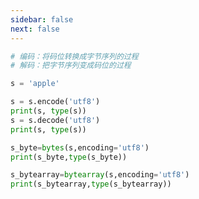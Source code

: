 ```yaml
---
sidebar: false
next: false
---
```

<BlogInfo/>






```python
# 编码：将码位转换成字节序列的过程
# 解码：把字节序列变成码位的过程

s = 'apple'

s = s.encode('utf8')
print(s, type(s))
s = s.decode('utf8')
print(s, type(s))

s_byte=bytes(s,encoding='utf8')
print(s_byte,type(s_byte))

s_bytearray=bytearray(s,encoding='utf8')
print(s_bytearray,type(s_bytearray))
```






<ActionBox />
        
<style>#top-box {margin-top:0.5rem!important;}</style>